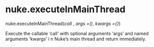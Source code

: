 # nuke.executeInMainThread
nuke.executeInMainThread(_call_ , _args =()_, _kwargs ={}_)

Execute the callable ‘call’ with optional arguments ‘args’ and named arguments ‘kwargs’ i n Nuke’s main thread and return immediately.